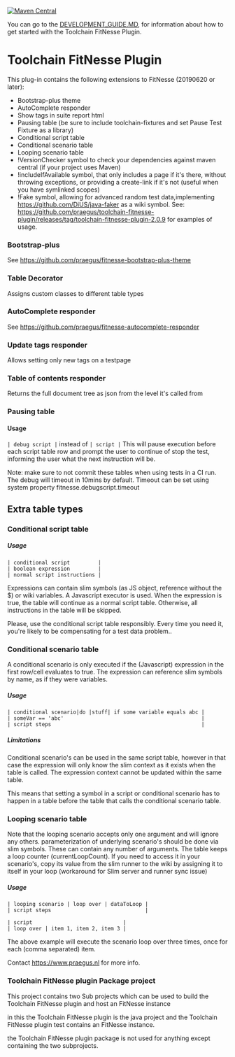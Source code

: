 [![Maven Central](https://img.shields.io/maven-central/v/nl.praegus/toolchain-fitnesse-plugin.svg?maxAge=21600)](https://mvnrepository.com/artifact/nl.praegus/toolchain-fitnesse-plugin)

You can go to the [DEVELOPMENT_GUIDE.MD](./DEVELOPMENT_GUIDE.MD), for information about how to get started with the Toolchain FitNesse Plugin.

# Toolchain FitNesse Plugin

This plug-in contains the following extensions to FitNesse (20190620 or later):
 * Bootstrap-plus theme
 * AutoComplete responder
 * Show tags in suite report html
 * Pausing table (be sure to include toolchain-fixtures and set Pause Test Fixture as a library)
 * Conditional script table
 * Conditional scenario table
 * Looping scenario table
 * !VersionChecker symbol to check your dependencies against maven central (if your project uses Maven)
 * !includeIfAvailable symbol, that only includes a page if it's there, without throwing exceptions, or providing a create-link if it's not (useful when you have symlinked scopes)
 * !Fake symbol, allowing for advanced random test data,implementing https://github.com/DiUS/java-faker as a wiki symbol. See: https://github.com/praegus/toolchain-fitnesse-plugin/releases/tag/toolchain-fitnesse-plugin-2.0.9 for examples of usage.
 
 

### Bootstrap-plus
See https://github.com/praegus/fitnesse-bootstrap-plus-theme

### Table Decorator
Assigns custom classes to different table types

### AutoComplete responder
See https://github.com/praegus/fitnesse-autocomplete-responder
### Update tags responder
Allows setting only new tags on a testpage
### Table of contents responder
Returns the full document tree as json from the level it's called from

### Pausing table
#### Usage
`| debug script |` instead of `| script |`
This will pause execution before each script table row and prompt the user to continue of stop the test, informing the user what the next instruction will be.

Note: make sure to not commit these tables when using tests in a CI run. The debug will timeout in 10mins by default. Timeout can be set using system property fitnesse.debugscript.timeout

## Extra table types

### Conditional script table
##### Usage
```
| conditional script         |
| boolean expression         |
| normal script instructions |
```
Expressions can contain slim symbols (as JS object, reference without the $) or wiki variables. A Javascript executor is used.
When the expression is true, the table will continue as a normal script table.
Otherwise, all instructions in the table will be skipped.

Please, use the conditional script table responsibly. Every time you need it, you're likely to be compensating for a test data problem..

### Conditional scenario table
A conditional scenario is only executed if the (Javascript) expression in the first row/cell evaluates to true.
The expression can reference slim symbols by name, as if they were variables.

##### Usage
```
| conditional scenario|do |stuff| if some variable equals abc |
| someVar == 'abc'                                            |
| script steps                                                |
```
##### Limitations

Conditional scenario's can be used in the same script table, however in that case the expression will only know the slim context as it exists when the table is called.
The expression context cannot be updated within the same table.

This means that setting a symbol in a script or conditional scenario has to happen in a table before the table that calls the conditional scenario table.

### Looping scenario table

Note that the looping scenario accepts only one argument and will ignore any others. parameterization of underlying scenario's should be done via slim symbols. These can contain any number of arguments.
The table keeps a loop counter (currentLoopCount). If you need to access it in your scenario's, copy its value from the slim runner to the wiki by assigning it to itself in your loop (workaround for Slim server and runner sync issue)

##### Usage
```
| looping scenario | loop over | dataToLoop |
| script steps                              |

| script                             |
| loop over | item 1, item 2, item 3 |
```
The above example will execute the scenario loop over three times, once for each (comma separated) item.

Contact https://www.praegus.nl for more info.

### Toolchain FitNesse plugin Package project
This project contains two Sub projects which can be used to build the Toolchain FitNesse plugin and host an FitNesse instance

in this the Toolchain FitNesse plugin is the java project and the Toolchain FitNesse plugin test contains an FitNesse instance.

the Toolchain FitNesse plugin package is not used for anything except containing the two subprojects.
